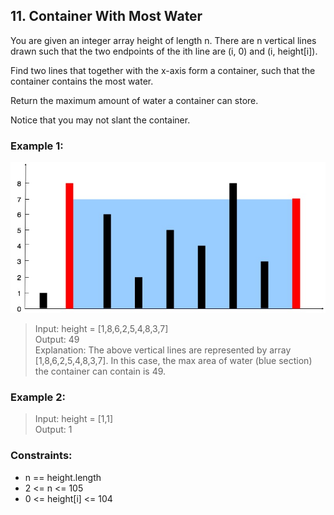 ## 11. Container With Most Water

You are given an integer array height of length n. There are n vertical lines drawn such that the two endpoints of the ith line are (i, 0) and (i, height[i]).

Find two lines that together with the x-axis form a container, such that the container contains the most water.

Return the maximum amount of water a container can store.

Notice that you may not slant the container.

### Example 1:

![](./question_11.jpg)

> Input: height = [1,8,6,2,5,4,8,3,7]<br/>
> Output: 49<br/>
> Explanation: The above vertical lines are represented by array [1,8,6,2,5,4,8,3,7]. In this case, the max area of water (blue section) the container can contain is 49.

### Example 2:

> Input: height = [1,1]<br/>
> Output: 1

### Constraints:

- n == height.length
- 2 <= n <= 105
- 0 <= height[i] <= 104
